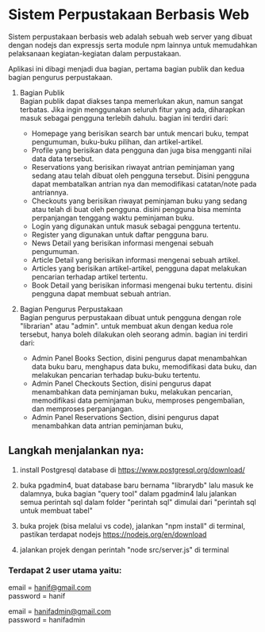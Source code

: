 # Sistem Perpustakaan Berbasis Web

Sistem perpustakaan berbasis web adalah sebuah web server yang dibuat dengan nodejs dan expressjs serta module npm lainnya untuk memudahkan pelaksanaan kegiatan-kegiatan dalam perpustakaan.

Aplikasi ini dibagi menjadi dua bagian, pertama bagian publik dan kedua bagian pengurus perpustakaan. 

1. Bagian Publik  
Bagian publik dapat diakses tanpa memerlukan akun, namun sangat terbatas. Jika ingin menggunakan seluruh fitur yang ada, diharapkan masuk sebagai pengguna terlebih dahulu. bagian ini terdiri dari:
   - Homepage yang berisikan search bar untuk mencari buku, tempat pengumuman, buku-buku pilihan, dan artikel-artikel.
   - Profile yang berisikan data pengguna dan juga bisa mengganti nilai data data tersebut.
   - Reservations yang berisikan riwayat antrian peminjaman yang sedang atau telah dibuat oleh pengguna tersebut. Disini pengguna dapat membatalkan antrian nya dan memodifikasi catatan/note pada antriannya.
   - Checkouts yang berisikan riwayat peminjaman buku yang sedang atau telah di buat oleh pengguna. disini pengguna bisa meminta perpanjangan tenggang waktu peminjaman buku.
   - Login yang digunakan untuk masuk sebagai pengguna tertentu.
   - Register yang digunakan untuk daftar pengguna baru.
   - News Detail yang berisikan informasi mengenai sebuah pengumuman.
   - Article Detail yang berisikan informasi mengenai sebuah artikel.
   - Articles yang berisikan artikel-artikel, pengguna dapat melakukan pencarian terhadap artikel tertentu.
   - Book Detail yang berisikan informasi mengenai buku tertentu. disini pengguna dapat membuat sebuah antrian.

2. Bagian Pengurus Perpustakaan  
Bagian pengurus perpustakaan dibuat untuk pengguna dengan role "librarian" atau "admin". untuk membuat akun dengan kedua role tersebut, hanya boleh dilakukan oleh seorang admin. bagian ini terdiri dari:
   - Admin Panel Books Section, disini pengurus dapat menambahkan data buku baru, menghapus data buku, memodifikasi data buku, dan melakukan pencarian terhadap buku-buku tertentu.
   -  Admin Panel Checkouts Section, disini pengurus dapat menambahkan data peminjaman buku, melakukan pencarian, memodifikasi data peminjaman buku, memproses pengembalian, dan memproses perpanjangan.
   - Admin Panel Reservations Section, disini pengurus dapat menambahkan data antrian peminjaman buku, 




## Langkah menjalankan nya:
1. install Postgresql database di https://www.postgresql.org/download/

2. buka pgadmin4, buat database baru bernama "librarydb" lalu masuk ke dalamnya, buka bagian "query tool" dalam pgadmin4 lalu jalankan semua perintah sql dalam folder "perintah sql" dimulai dari "perintah sql untuk membuat tabel"
 
3. buka projek (bisa melalui vs code), jalankan "npm install" di terminal, pastikan terdapat nodejs 
https://nodejs.org/en/download

4. jalankan projek dengan perintah "node src/server.js" di terminal


### Terdapat 2 user utama yaitu:
email = hanif@gmail.com  
password = hanif

email = hanifadmin@gmail.com  
password = hanifadmin